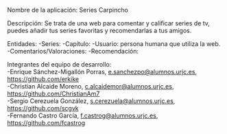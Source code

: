 Nombre de la aplicación: Series Carpincho

Descripción: Se trata de una web para comentar y calificar series de tv, puedes añadir tus series favoritas y recomendarlas a tus amigos.

Entidades:
  -Series:
  -Capítulo:
  -Usuario: persona humana que utiliza la web.
  -Comentarios/Valoraciones: 
  -Recomendación: 
  
Integrantes del equipo de desarrollo:                                                                                              
  -Enrique Sánchez-Migallón Porras, e.sanchezpo@alumnos.urjc.es, https://github.com/erkike                                         
  -Christian Alcaide Moreno, c.alcaidemor@alumnos.urjc.es, https://github.com/ChristianAm7                                         
  -Sergio Cerezuela González, s.cerezuela@alumnos.urjc.es, https://github.com/scgvk                                                
  -Fernando Castro García, f.castrog@alumnos.urjc.es, https://github.com/fcastrog                                                  
